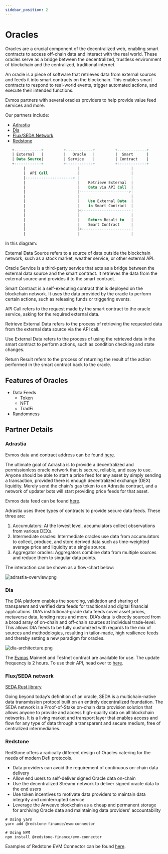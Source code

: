 ```yaml
---
sidebar_position: 2
---
```


# Oracles

Oracles are a crucial component of the decentralized web, enabling smart contracts to access off-chain data and interact with the real world. These oracles serve as a bridge between the decentralized, trustless environment of blockchain and the centralized, traditional internet.

An oracle is a piece of software that retrieves data from external sources and feeds it into smart contracts on the blockchain. This enables smart contracts to respond to real-world events, trigger automated actions, and execute their intended functions.

Evmos partners with several oracles providers to help provide value feed services and more.

Our partners include:

- [Adrastia](https://docs.adrastia.io/)
- [Dia](https://docs.diadata.org/introduction/readme)
- [Flux/SEDA Network](https://docs.seda.xyz/seda-network/introduction/the-oracle-problem)
- [Redstone](https://docs.redstone.finance/docs/introduction)

``` sql
   +------------+         +------------+         +-------------+
   | External   |         |   Oracle   |         |  Smart      |
   | Data Source|         | Service    |         | Contract    |
   +------------+         +------------+         +-------------+
        |                       |                       |
        |  API Call             |                       |
        |---------------------> |                       |
        |                       |    Retrieve External  |
        |                       |    Data via API Call  |
        |                       |---------------------->|
        |                       |                       |
        |                       |    Use External Data  |
        |                       |    in Smart Contract  |
        |                       |<----------------------|
        |                       |                       |
        |                       |    Return Result to   |
        |                       |    Smart Contract     |
        |                       |<----------------------|
        |                       |                       |

```

In this diagram:

External Data Source refers to a source of data outside the blockchain network, such as a stock market, weather service, or other external API.

Oracle Service is a third-party service that acts as a bridge between the external data source and the smart contract. It retrieves the data from the external source and provides it to the smart contract.

Smart Contract is a self-executing contract that is deployed on the blockchain network. It uses the data provided by the oracle to perform certain actions, such as releasing funds or triggering events.

API Call refers to the request made by the smart contract to the oracle service, asking for the required external data.

Retrieve External Data refers to the process of retrieving the requested data from the external data source via the API call.

Use External Data refers to the process of using the retrieved data in the smart contract to perform actions, such as condition checking and state changes.

Return Result refers to the process of returning the result of the action performed in the smart contract back to the oracle.

## Features of Oracles

- Data Feeds
  - Token
  - NFT
  - TradFi
- Randomness

## Partner Details

### Adrastia

Evmos data and contract address can be found [here](https://docs.adrastia.io/deployments/evmos).

The ultimate goal of Adrastia is to provide a decentralized and permissionless oracle network that is secure, reliable, and easy to use. Anyone should be able to start a price feed for any asset by simply sending a transaction, provided there is enough decentralized exchange (DEX) liquidity. Merely send the chain's gas token to an Adrastia contract, and a network of updater bots will start providing price feeds for that asset.

Evmos data feed can be found [here](https://adrastia.io/app/price-feeds/evmos).

Adrastia uses three types of contracts to provide secure data feeds. These three are:

1. Accumulators: At the lowest level, accumulators collect observations from various DEXs.
2. Intermediate oracles: Intermediate oracles use data from accumulators to collect, produce, and store derived data such as time-weighted average price and liquidity at a single source.
3. Aggregator oracles: Aggregators combine data from multiple sources and reduce them to singular data points.

The interaction can be shown as a flow-chart below:

![adrastia-overview.png](/img/adrastia-overview.png)

### Dia

The DIA platform enables the sourcing, validation and sharing of transparent and verified data feeds for traditional and digital financial applications. DIA’s institutional-grade data feeds cover asset prices, metaverse data, lending rates and more.
DIA’s data is directly sourced from a broad array of on-chain and off-chain sources at individual trade-level. This allows DIA feeds to be fully customized with regards to the mix of sources and methodologies, resulting in tailor-made, high resilience feeds and thereby setting a new paradigm for oracles.

![dia-architecture.png](/img/dia-architecture.png)

The [Evmos](https://docs.diadata.org/documentation/oracle-documentation/deployed-contracts#evmos) Mainnet and Testnet contract are available for use. The update frequency is 2 hours. To use their API, head over to [here](https://docs.diadata.org/documentation/api-1).

### Flux/SEDA network

[SEDA Rust library](https://github.com/sedaprotocol/seda-rust)

Going beyond today’s definition of an oracle, SEDA is a multichain-native data transmission protocol built on an entirely decentralized foundation. The SEDA network is a Proof-of-Stake on-chain data provision solution that allows anyone to provide and access high-quality data on all blockchain networks. It is a living market and transport layer that enables access and flow for any type of data through a transparent and secure medium, free of centralized intermediaries.

### Redstone

RedStone offers a radically different design of Oracles catering for the needs of modern Defi protocols.

- Data providers can avoid the requirement of continuous on-chain data delivery
- Allow end users to self-deliver signed Oracle data on-chain
- Use the decentralized Streamr network to deliver signed oracle data to the end users
- Use token incentives to motivate data providers to maintain data integrity and uninterrupted service
- Leverage the Arweave blockchain as a cheap and permanent storage for archiving Oracle data and maintaining data providers' accountability

```
# Using yarn
yarn add @redstone-finance/evm-connector

# Using NPM
npm install @redstone-finance/evm-connector
```

Examples of Redstone EVM Connector can be found [here](https://github.com/redstone-finance/redstone-evm-connector-examples/blob/main/contracts/example-custom-urls.sol).
